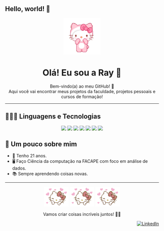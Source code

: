 ## Hello, world! 🌟

<p align="center">
  <img src= "hello-kiyty-cute.gif" width="120"/>
</p>

<h1 align="center">Olá! Eu sou a Ray 🌸</h1>

<p align="center">
  Bem-vindo(a) ao meu GitHub! 🩷<br>
  Aqui você vai encontrar meus projetos da faculdade, projetos pessoais e cursos de formação!
</p>

--- 

<h2>👩🏻‍💻 Linguagens e Tecnologias</h2>

<p align="center">
  <img src="https://img.shields.io/badge/HTML-FF69B4?style=for-the-badge&logo=html5&logoColor=white" />     
  <img src="https://img.shields.io/badge/CSS-F8C8DC?style=for-the-badge&logo=css3&logoColor=1572B6" />     
  <img src="https://img.shields.io/badge/JavaScript-C0C0C0?style=for-the-badge&logo=javascript&logoColor=black" /> 
  <img src="https://img.shields.io/badge/Python-A9A9A9?style=for-the-badge&logo=python&logoColor=3776AB" />      
  <img src="https://img.shields.io/badge/Pandas-FFB6C1?style=for-the-badge&logo=pandas&logoColor=150458" />    
  <img src="https://img.shields.io/badge/SQL-FFC0CB?style=for-the-badge&logo=postgresql&logoColor=white" />   
  <img src="https://img.shields.io/badge/C-FF69B4?style=for-the-badge&logo=c&logoColor=white" />              
</p>

<h2>🎨 Um pouco sobre mim</h2>

- 🌸 Tenho 21 anos.
- 🖥️ Faço Ciência da computação na FACAPE com foco em análise de dados. 
- 📚 Sempre aprendendo coisas novas.   

---

<p align="center">
  <img src="cute-hello-kitty.gif" width="80"/>
  <img src="cute-hello-kitty.gif" width="80"/>
  <img src="cute-hello-kitty.gif" width="80"/>
</p>

<p align="center">Vamos criar coisas incríveis juntos! 🌸✨</p>

<p align="right">
  <a href="https://www.linkedin.com/in/rayssa-rodrigues-sousa-162546311" target="_blank">
    <img src="https://github.com/rayssarrs2004/rayssarrs2004/blob/main/LinkedIn.jpeg" alt="LinkedIn" width="40"/>
  </a>
</p>




